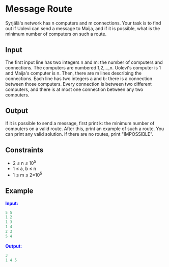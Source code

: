 # Message Route

Syrjälä's network has n computers and m connections. Your task is to find out if Uolevi can send a message to Maija, and if it is possible, what is the minimum number of computers on such a route.  

## Input  
The first input line has two integers n and m: the number of computers and connections. The computers are numbered 1,2,&hellip;,n. Uolevi's computer is 1 and Maija's computer is n.
Then, there are m lines describing the connections. Each line has two integers a and b: there is a connection between those computers.
Every connection is between two different computers, and there is at most one connection between any two computers.  

## Output
If it is possible to send a message, first print k: the minimum number of computers on a valid route. After this, print an example of such a route. You can print any valid solution.
If there are no routes, print "IMPOSSIBLE".

## Constraints

- 2 &le; n &le; 10<sup>5</sup>
- 1 &le; a, b &le; n
- 1 &le; m &le; 2&times;10<sup>5</sup>  

## Example
<font color="blue">**Input:**</font>
```c++
5 5
1 2
1 3
1 4
2 3
5 4
```
<font color="blue">**Output:**</font>
```c++
3
1 4 5
``` 
